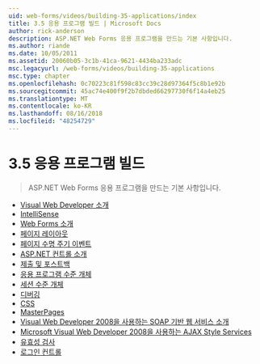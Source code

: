 ```yaml
---
uid: web-forms/videos/building-35-applications/index
title: 3.5 응용 프로그램 빌드 | Microsoft Docs
author: rick-anderson
description: ASP.NET Web Forms 응용 프로그램을 만드는 기본 사항입니다.
ms.author: riande
ms.date: 10/05/2011
ms.assetid: 20060b05-3c1b-41ca-9621-4434ba233adc
msc.legacyurl: /web-forms/videos/building-35-applications
msc.type: chapter
ms.openlocfilehash: 0c70223c81f598c83cc39c28d97364f5c8b1e92b
ms.sourcegitcommit: 45ac74e400f9f2b7dbded66297730f6f14a4eb25
ms.translationtype: MT
ms.contentlocale: ko-KR
ms.lasthandoff: 08/16/2018
ms.locfileid: "48254729"
---
```

<a name="building-35-applications"></a>3.5 응용 프로그램 빌드
====================
> ASP.NET Web Forms 응용 프로그램을 만드는 기본 사항입니다.


- [Visual Web Developer 소개](intro-to-visual-web-developer.md)
- [IntelliSense](intellisense.md)
- [Web Forms 소개](intro-to-web-forms.md)
- [페이지 레이아웃](page-layout.md)
- [페이지 수명 주기 이벤트](page-lifecycle-events.md)
- [ASP.NET 컨트롤 소개](intro-to-aspnet-controls.md)
- [제출 및 포스트백](submit-and-postback.md)
- [응용 프로그램 수준 개체](application-level-objects.md)
- [세션 수준 개체](session-level-objects.md)
- [디버깅](debugging.md)
- [CSS](css.md)
- [MasterPages](masterpages.md)
- [Visual Web Developer 2008을 사용하는 SOAP 기반 웹 서비스 소개](an-introduction-to-soap-based-web-services-with-visual-web-developer-2008.md)
- [Microsoft Visual Web Developer 2008을 사용하는 AJAX Style Services](ajax-style-services-with-microsoft-visual-web-developer-2008.md)
- [유효성 검사](validation.md)
- [로그인 컨트롤](login-controls.md)
